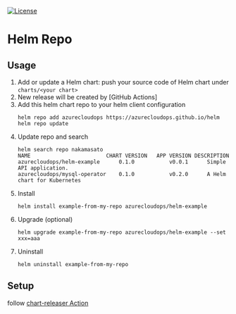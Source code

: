 [![License](https://img.shields.io/badge/License-Apache%202.0-blue.svg)](https://opensource.org/licenses/Apache-2.0)

# Helm Repo

## Usage

1. Add or update a Helm chart: push your source code of Helm chart under `charts/<your chart>`
1. New release will be created by [GitHub Actions]
1. Add this helm chart repo to your helm client configuration
    ```
    helm repo add azurecloudops https://azurecloudops.github.io/helm
    helm repo update
    ```
1. Update repo and search
    ```
    helm search repo nakamasato
    NAME                     	CHART VERSION	APP VERSION	DESCRIPTION
    azurecloudops/helm-example  	0.1.0        	v0.0.1     	Simple API application.
    azurecloudops/mysql-operator	0.1.0        	v0.2.0     	A Helm chart for Kubernetes
    ```
1. Install
    ```
    helm install example-from-my-repo azurecloudops/helm-example
    ```
1. Upgrade (optional)
    ```
    helm upgrade example-from-my-repo azurecloudops/helm-example --set xxx=aaa
    ```
1. Uninstall
    ```
    helm uninstall example-from-my-repo
    ```

## Setup

follow [chart-releaser Action](https://github.com/marketplace/actions/helm-chart-releaser#pre-requisites)

